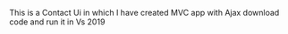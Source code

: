 This is a Contact Ui in which I have created MVC app with Ajax 
download code and run it in Vs 2019
